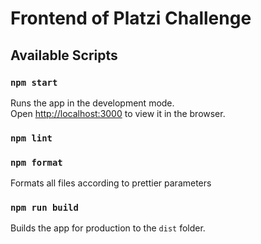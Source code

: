 # Frontend of Platzi Challenge

## Available Scripts

### `npm start`

Runs the app in the development mode.<br />
Open [http://localhost:3000](http://localhost:3000) to view it in the browser.

### `npm lint`

### `npm format`

Formats all files according to prettier parameters

### `npm run build`

Builds the app for production to the `dist` folder.<br />

